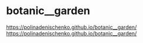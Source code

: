 # botanic__garden
https://polinadenischenko.github.io/botanic__garden/
https://polinadenischenko.github.io/botanic__garden/
